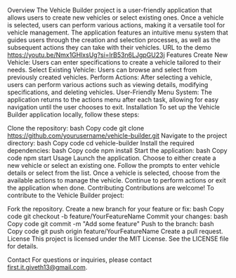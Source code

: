 Overview
The Vehicle Builder project is a user-friendly application that allows users to create new vehicles or select existing ones. Once a vehicle is selected, users can perform various actions, making it a versatile tool for vehicle management. The application features an intuitive menu system that guides users through the creation and selection processes, as well as the subsequent actions they can take with their vehicles.
URL to the demo https://youtu.be/Nmx1GHlxsUg?si=lrB53n6LJgpGU23j
Features
Create New Vehicle: Users can enter specifications to create a vehicle tailored to their needs.
Select Existing Vehicle: Users can browse and select from previously created vehicles.
Perform Actions: After selecting a vehicle, users can perform various actions such as viewing details, modifying specifications, and deleting vehicles.
User-Friendly Menu System: The application returns to the actions menu after each task, allowing for easy navigation until the user chooses to exit.
Installation
To set up the Vehicle Builder application locally, follow these steps:

Clone the repository:
bash
Copy code
git clone https://github.com/yourusername/vehicle-builder.git
Navigate to the project directory:
bash
Copy code
cd vehicle-builder
Install the required dependencies:
bash
Copy code
npm install
Start the application:
bash
Copy code
npm start
Usage
Launch the application.
Choose to either create a new vehicle or select an existing one.
Follow the prompts to enter vehicle details or select from the list.
Once a vehicle is selected, choose from the available actions to manage the vehicle.
Continue to perform actions or exit the application when done.
Contributing
Contributions are welcome! To contribute to the Vehicle Builder project:

Fork the repository.
Create a new branch for your feature or fix:
bash
Copy code
git checkout -b feature/YourFeatureName
Commit your changes:
bash
Copy code
git commit -m "Add some feature"
Push to the branch:
bash
Copy code
git push origin feature/YourFeatureName
Create a pull request.
License
This project is licensed under the MIT License. See the LICENSE file for details.

Contact
For questions or inquiries, please contact first.it.giveth13@gmail.com.
